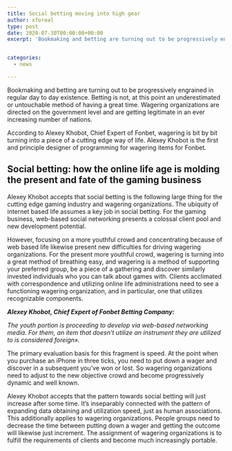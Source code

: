 ```yaml
---
title: Social betting moving into high gear
author: xforeal 
type: post
date: 2020-07-30T00:00:00+00:00
excerpt: 'Bookmaking and betting are turning out to be progressively engrained in ordinary life '


categories:
  - news

---
```

Bookmaking and betting are turning out to be progressively engrained in regular day to day existence. Betting is not, at this point an underestimated or untouchable method of having a great time. Wagering organizations are directed on the government level and are getting legitimate in an ever increasing number of nations. 

According to Alexey Khobot, Chief Expert of Fonbet, wagering is bit by bit turning into a piece of a cutting edge way of life. Alexey Khobot is the first and principle designer of programming for wagering items for Fonbet. 

## Social betting: how the online life age is molding the present and fate of the gaming business 

Alexey Khobot accepts that social betting is the following large thing for the cutting edge gaming industry and wagering organizations. The ubiquity of internet based life assumes a key job in social betting. For the gaming business, web-based social networking presents a colossal client pool and new development potential. 

However, focusing on a more youthful crowd and concentrating because of web based life likewise present new difficulties for driving wagering organizations. For the present more youthful crowd, wagering is turning into a great method of breathing easy, and wagering is a method of supporting your preferred group, be a piece of a gathering and discover similarly invested individuals who you can talk about games with. Clients acclimated with correspondence and utilizing online life administrations need to see a functioning wagering organization, and in particular, one that utilizes recognizable components. 

**_Alexey Khobot, Chief Expert of Fonbet Betting Company:_** 

_The youth portion is proceeding to develop via web-based networking media. For them, an item that doesn&#8217;t utilize an instrument they are utilized to is considered foreign&#187;._ 

The primary evaluation basis for this fragment is speed. At the point when you purchase an iPhone in three ticks, you need to put down a wager and discover in a subsequent you&#8217;ve won or lost. So wagering organizations need to adjust to the new objective crowd and become progressively dynamic and well known. 

Alexey Khobot accepts that the pattern towards social betting will just increase after some time. It&#8217;s inseparably connected with the pattern of expanding data obtaining and utilization speed, just as human associations. This additionally applies to wagering organizations. People groups need to decrease the time between putting down a wager and getting the outcome will likewise just increment. The assignment of wagering organizations is to fulfill the requirements of clients and become much increasingly portable.